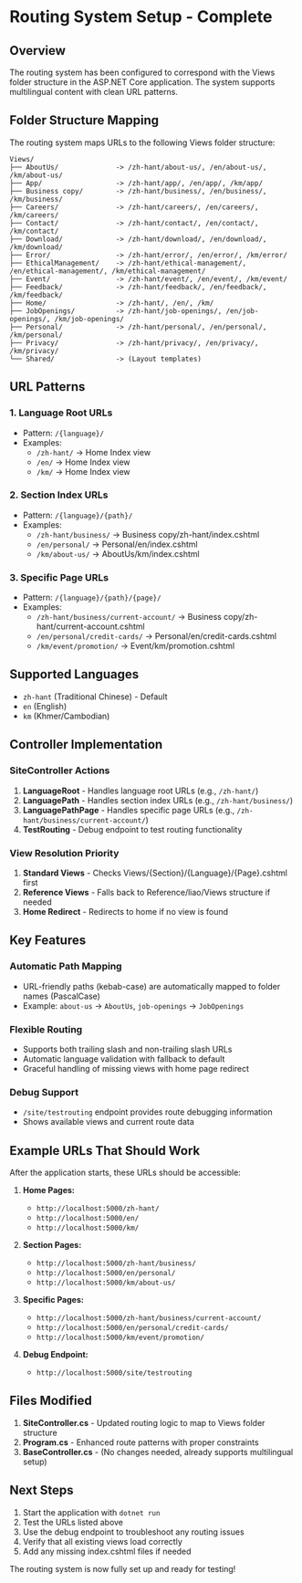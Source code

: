 # Routing System Setup - Complete

## Overview
The routing system has been configured to correspond with the Views folder structure in the ASP.NET Core application. The system supports multilingual content with clean URL patterns.

## Folder Structure Mapping
The routing system maps URLs to the following Views folder structure:

```
Views/
├── AboutUs/              -> /zh-hant/about-us/, /en/about-us/, /km/about-us/
├── App/                  -> /zh-hant/app/, /en/app/, /km/app/
├── Business copy/        -> /zh-hant/business/, /en/business/, /km/business/
├── Careers/              -> /zh-hant/careers/, /en/careers/, /km/careers/
├── Contact/              -> /zh-hant/contact/, /en/contact/, /km/contact/
├── Download/             -> /zh-hant/download/, /en/download/, /km/download/
├── Error/                -> /zh-hant/error/, /en/error/, /km/error/
├── EthicalManagement/    -> /zh-hant/ethical-management/, /en/ethical-management/, /km/ethical-management/
├── Event/                -> /zh-hant/event/, /en/event/, /km/event/
├── Feedback/             -> /zh-hant/feedback/, /en/feedback/, /km/feedback/
├── Home/                 -> /zh-hant/, /en/, /km/
├── JobOpenings/          -> /zh-hant/job-openings/, /en/job-openings/, /km/job-openings/
├── Personal/             -> /zh-hant/personal/, /en/personal/, /km/personal/
├── Privacy/              -> /zh-hant/privacy/, /en/privacy/, /km/privacy/
└── Shared/               -> (Layout templates)
```

## URL Patterns

### 1. Language Root URLs
- Pattern: `/{language}/`
- Examples:
  - `/zh-hant/` → Home Index view
  - `/en/` → Home Index view  
  - `/km/` → Home Index view

### 2. Section Index URLs
- Pattern: `/{language}/{path}/`
- Examples:
  - `/zh-hant/business/` → Business copy/zh-hant/index.cshtml
  - `/en/personal/` → Personal/en/index.cshtml
  - `/km/about-us/` → AboutUs/km/index.cshtml

### 3. Specific Page URLs
- Pattern: `/{language}/{path}/{page}/`
- Examples:
  - `/zh-hant/business/current-account/` → Business copy/zh-hant/current-account.cshtml
  - `/en/personal/credit-cards/` → Personal/en/credit-cards.cshtml
  - `/km/event/promotion/` → Event/km/promotion.cshtml

## Supported Languages
- `zh-hant` (Traditional Chinese) - Default
- `en` (English)
- `km` (Khmer/Cambodian)

## Controller Implementation

### SiteController Actions
1. **LanguageRoot** - Handles language root URLs (e.g., `/zh-hant/`)
2. **LanguagePath** - Handles section index URLs (e.g., `/zh-hant/business/`)
3. **LanguagePathPage** - Handles specific page URLs (e.g., `/zh-hant/business/current-account/`)
4. **TestRouting** - Debug endpoint to test routing functionality

### View Resolution Priority
1. **Standard Views** - Checks Views/{Section}/{Language}/{Page}.cshtml first
2. **Reference Views** - Falls back to Reference/liao/Views structure if needed
3. **Home Redirect** - Redirects to home if no view is found

## Key Features

### Automatic Path Mapping
- URL-friendly paths (kebab-case) are automatically mapped to folder names (PascalCase)
- Example: `about-us` → `AboutUs`, `job-openings` → `JobOpenings`

### Flexible Routing
- Supports both trailing slash and non-trailing slash URLs
- Automatic language validation with fallback to default
- Graceful handling of missing views with home page redirect

### Debug Support
- `/site/testrouting` endpoint provides route debugging information
- Shows available views and current route data

## Example URLs That Should Work

After the application starts, these URLs should be accessible:

1. **Home Pages:**
   - `http://localhost:5000/zh-hant/`
   - `http://localhost:5000/en/`
   - `http://localhost:5000/km/`

2. **Section Pages:**
   - `http://localhost:5000/zh-hant/business/`
   - `http://localhost:5000/en/personal/`
   - `http://localhost:5000/km/about-us/`

3. **Specific Pages:**
   - `http://localhost:5000/zh-hant/business/current-account/`
   - `http://localhost:5000/en/personal/credit-cards/`
   - `http://localhost:5000/km/event/promotion/`

4. **Debug Endpoint:**
   - `http://localhost:5000/site/testrouting`

## Files Modified

1. **SiteController.cs** - Updated routing logic to map to Views folder structure
2. **Program.cs** - Enhanced route patterns with proper constraints
3. **BaseController.cs** - (No changes needed, already supports multilingual setup)

## Next Steps

1. Start the application with `dotnet run`
2. Test the URLs listed above
3. Use the debug endpoint to troubleshoot any routing issues
4. Verify that all existing views load correctly
5. Add any missing index.cshtml files if needed

The routing system is now fully set up and ready for testing!
